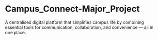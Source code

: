 # Campus_Connect-Major_Project
 A centralised digital platform that simplifies campus life by combining essential tools for communication, collaboration, and convenience — all in one place.
